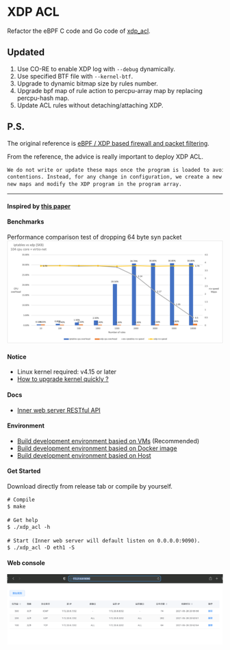 # XDP ACL

Refactor the eBPF C code and Go code of
[xdp_acl](https://github.com/glenn-wang/xdp_acl).

## Updated

1. Use CO-RE to enable XDP log with `--debug` dynamically.
2. Use specified BTF file with `--kernel-btf`.
3. Upgrade to dynamic bitmap size by rules number.
4. Upgrade bpf map of rule action to percpu-array map by replacing percpu-hash map.
5. Update ACL rules without detaching/attaching XDP.

## P.S.

The original reference is [eBPF / XDP based firewall and packet
filtering](http://vger.kernel.org/lpc_net2018_talks/ebpf-firewall-paper-LPC.pdf).

From the reference, the advice is really important to deploy XDP ACL.

```txt
We do not write or update these maps once the program is loaded to avoid any lock
contentions. Instead, for any change in configuration, we create a new program with
new maps and modify the XDP program in the program array.
```

---

#### Inspired by [this paper](https://blog.csdn.net/ByteDanceTech/article/details/106632252)


#### Benchmarks

Performance comparison test of dropping 64 byte syn packet
![alt benchmarks](./docs/pk.png "iptables vs xdp")

#### Notice
* Linux kernel required: v4.15 or later
* [How to upgrade kernel quickly ?](./docs/environment/upgrade_kernel.md)

#### Docs
* [Inner web server RESTful API](./docs/restful-api.md)

#### Environment
* [Build development environment basied on VMs](./docs/environment/build_on_VMs) (Recommended)
* [Build development environment basied on Docker image](./docs/environment/build_on_docker)
* [Build development environment basied on Host](./docs/environment/build_on_host)

#### Get Started

Download directly from release tab or compile by yourself.

```
# Compile
$ make

# Get help
$ ./xdp_acl -h

# Start (Inner web server will default listen on 0.0.0.0:9090).
$ ./xdp_acl -D eth1 -S
```

#### Web console

![alt web console](./docs/console.png "web console")

